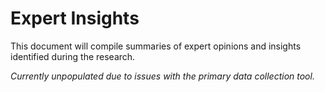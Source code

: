 # Expert Insights

This document will compile summaries of expert opinions and insights identified during the research.

_Currently unpopulated due to issues with the primary data collection tool._